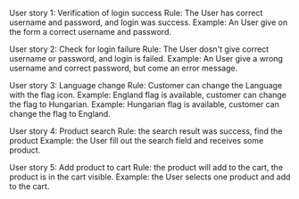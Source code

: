User story 1: Verification of login success
Rule: The User has correct username and password, and login was success.
Example: An User give on the form a correct username and password.

User story 2: Check for login failure
Rule: The User dosn't give correct username or password, and login is failed.
Example: An User give a wrong username and correct password, but come an error message.

User story 3: Language change
Rule: Customer can change the Language with the flag icon.
Example: England flag is available, customer can change the flag to Hungarian.
Example: Hungarian flag is available, customer can change the flag to England.

User story 4: Product search
Rule: the search result was success, find the product
Example: the User fill out the search field and receives some product.

User story 5: Add product to cart
Rule: the product will add to the cart, the product is in the cart visible.
Example: the User selects one product and add to the cart.
